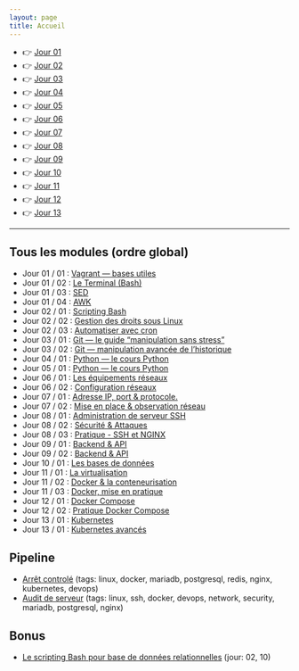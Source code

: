 ```yaml
---
layout: page
title: Accueil
---
```


- 👉 [Jour 01](cours/jour-01)
- 👉 [Jour 02](cours/jour-02)
- 👉 [Jour 03](cours/jour-03)
- 👉 [Jour 04](cours/jour-04)
- 👉 [Jour 05](cours/jour-05)
- 👉 [Jour 06](cours/jour-06)
- 👉 [Jour 07](cours/jour-07)
- 👉 [Jour 08](cours/jour-08)
- 👉 [Jour 09](cours/jour-09)
- 👉 [Jour 10](cours/jour-10)
- 👉 [Jour 11](cours/jour-11)
- 👉 [Jour 12](cours/jour-12)
- 👉 [Jour 13](cours/jour-13)


---

## Tous les modules (ordre global)
- Jour 01 / 01 : [Vagrant — bases utiles](modules/001_vagrant-bases-utiles.md)
- Jour 01 / 02 : [Le Terminal (Bash)](modules/001_terminal-bash.md)
- Jour 01 / 03 : [SED](modules/001_sed-utilisation.md)
- Jour 01 / 04 : [AWK](modules/001_awk-utilisation.md)
- Jour 02 / 01 : [Scripting Bash](modules/002_scripting-bash.md)
- Jour 02 / 02 : [Gestion des droits sous Linux](modules/002_droits-linux.md)
- Jour 02 / 03 : [Automatiser avec cron](modules/002_cron-automatisation.md)
- Jour 03 / 01 : [Git — le guide “manipulation sans stress”](modules/003_git-manipulation.md)
- Jour 03 / 02 : [Git — manipulation avancée de l’historique](modules/003_git-historique-avance.md)
- Jour 04 / 01 : [Python — le cours Python](modules/004_python-cours.md)
- Jour 05 / 01 : [Python — le cours Python](modules/005_python-systeme.md)
- Jour 06 / 01 : [Les équipements réseaux](modules/006_equipements-reseau.md)
- Jour 06 / 02 : [Configuration réseaux](modules/006_configuration-reseau.md)
- Jour 07 / 01 : [Adresse IP, port & protocole.](modules/007_IP-ports-protocole.md)
- Jour 07 / 02 : [Mise en place & observation réseau](modules/007_observation-reseau.md)
- Jour 08 / 01 : [Administration de serveur SSH](modules/008_serveur-SSH.md)
- Jour 08 / 02 : [Sécurité & Attaques](modules/008_securite.md)
- Jour 08 / 03 : [Pratique - SSH et NGINX](modules/008_pratique-SSH-NGINX.md)
- Jour 09 / 01 : [Backend & API](modules/009_backend-API.md)
- Jour 09 / 02 : [Backend & API](modules/009_pratique-framework.md)
- Jour 10 / 01 : [Les bases de données](modules/010_bases-de-données.md)
- Jour 11 / 01 : [La virtualisation](modules/011_Virtualisation.md)
- Jour 11 / 02 : [Docker & la conteneurisation](modules/011_dockers.md)
- Jour 11 / 03 : [Docker, mise en pratique](modules/011_dockers_pratique.md)
- Jour 12 / 01 : [Docker Compose](modules/012_docker-compose.md)
- Jour 12 / 02 : [Pratique Docker Compose](modules/012_pratique-docker-compose.md)
- Jour 13 / 01 : [Kubernetes](modules/M13_kubernetes.md)
- Jour 13 / 01 : [Kubernetes avancés](modules/M14_kubernetes-yaml.md)

## Pipeline
- [Arrêt controlé](modules/P02_arret-controle.md) (tags: linux, docker, mariadb, postgresql, redis, nginx, kubernetes, devops)
- [Audit de serveur](modules/P01_audit_server.md) (tags: linux, ssh, docker, devops, network, security, mariadb, postgresql, nginx)

## Bonus
- [Le scripting Bash pour base de données relationnelles](modules/bonus_bash-bdd-rel.md) (jour: 02, 10)

